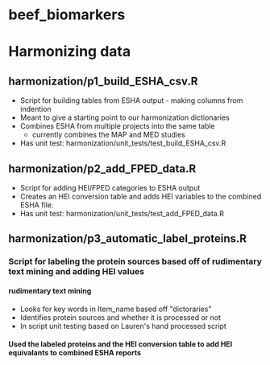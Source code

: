 # beef_biomarkers

# Harmonizing data
## harmonization/p1_build_ESHA_csv.R
- Script for building tables from ESHA output - making columns from indention
- Meant to give a starting point to our harmonization dictionaries
- Combines ESHA from multiple projects into the same table
    - currently combines the MAP and MED studies
- Has unit test: harmonization/unit_tests/test_build_ESHA_csv.R
## harmonization/p2_add_FPED_data.R
- Script for adding HEI/FPED categories to ESHA output
- Creates an HEI conversion table and adds HEI variables to the combined ESHA file.
- Has unit test: harmonization/unit_tests/test_add_FPED_data.R
## harmonization/p3_automatic_label_proteins.R
### Script for labeling the protein sources based off of rudimentary text mining and adding HEI values
#### rudimentary text mining
- Looks for key words in Item_name based off "dictoraries"
- Identifies protein sources and whether it is processed or not
- In script unit testing based on Lauren's hand processed script
#### Used the labeled proteins and the HEI conversion table to add HEI equivalants to combined ESHA reports
